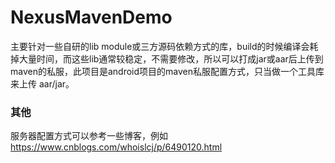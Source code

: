 NexusMavenDemo
===

主要针对一些自研的lib module或三方源码依赖方式的库，build的时候编译会耗掉大量时间，而这些lib通常较稳定，不需要修改，所以可以打成jar或aar后上传到maven的私服，此项目是android项目的maven私服配置方式，只当做一个工具库来上传 aar/jar。

### 其他

服务器配置方式可以参考一些博客，例如 https://www.cnblogs.com/whoislcj/p/6490120.html
